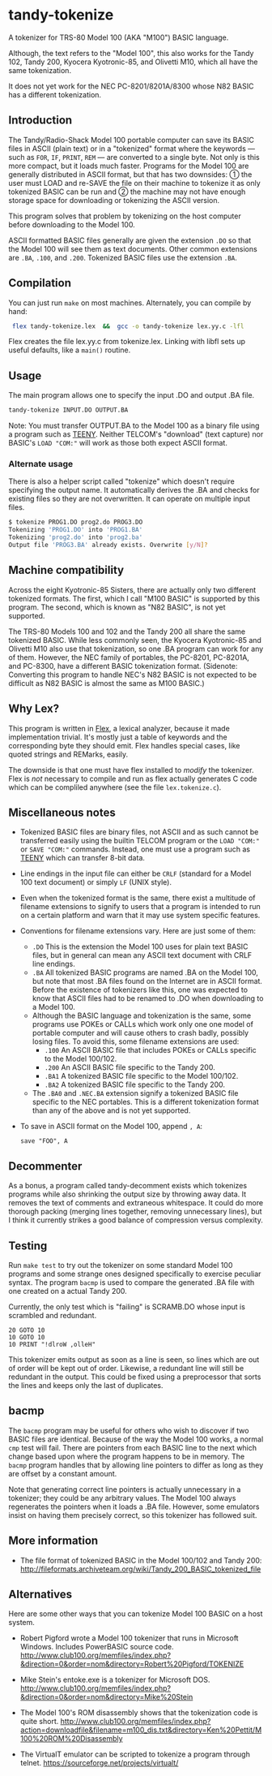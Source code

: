 # tandy-tokenize

A tokenizer for TRS-80 Model 100 (AKA "M100") BASIC language. 

Although, the text refers to the "Model 100", this also works for the
Tandy 102, Tandy 200, Kyocera Kyotronic-85, and Olivetti M10, which
all have the same tokenization.

It does not yet work for the NEC PC-8201/8201A/8300 whose N82 BASIC
has a different tokenization.

## Introduction

The Tandy/Radio-Shack Model 100 portable computer can save its BASIC
files in ASCII (plain text) or in a "tokenized" format where the
keywords — such as `FOR`, `IF`, `PRINT`, `REM` — are converted to a
single byte. Not only is this more compact, but it loads much faster.
Programs for the Model 100 are generally distributed in ASCII format,
but that has two downsides: ① the user must LOAD and re-SAVE the file
on their machine to tokenize it as only tokenized BASIC can be run and
② the machine may not have enough storage space for downloading or
tokenizing the ASCII version.

This program solves that problem by tokenizing on the host computer
before downloading to the Model 100.

ASCII formatted BASIC files generally are given the extension `.DO` so
that the Model 100 will see them as text documents. Other common
extensions are `.BA`, `.100`, and `.200`. Tokenized BASIC files use
the extension `.BA`.

## Compilation

You can just run `make` on most machines. Alternately, you can compile
by hand:

```bash
 flex tandy-tokenize.lex  &&  gcc -o tandy-tokenize lex.yy.c -lfl
```

Flex creates the file lex.yy.c from tokenize.lex. Linking with libfl
sets up useful defaults, like a `main()` routine.


## Usage

The main program allows one to specify the input .DO and output .BA file. 

``` bash
tandy-tokenize INPUT.DO OUTPUT.BA
```

Note: You must transfer OUTPUT.BA to the Model 100 as a binary file
using a program such as [TEENY](https://youtu.be/H0xx9cOe97s). Neither
TELCOM's "download" (text capture) nor BASIC's `LOAD "COM:"` will work
as those both expect ASCII format.

### Alternate usage

There is also a helper script called "tokenize" which doesn't require
specifying the output name. It automatically derives the .BA and
checks for existing files so they are not overwritten. It can operate
on multiple input files.

``` bash
$ tokenize PROG1.DO prog2.do PROG3.DO
Tokenizing 'PROG1.DO' into 'PROG1.BA'
Tokenizing 'prog2.do' into 'prog2.ba'
Output file 'PROG3.BA' already exists. Overwrite [y/N]?
```


## Machine compatibility

Across the eight Kyotronic-85 Sisters, there are actually only two
different tokenized formats. The first, which I call "M100 BASIC" is
supported by this program. The second, which is known as "N82 BASIC",
is not yet supported.

The TRS-80 Models 100 and 102 and the Tandy 200 all share the same
tokenized BASIC. While less commonly seen, the Kyocera Kyotronic-85
and Olivetti M10 also use that tokenization, so one .BA program can
work for any of them. However, the NEC family of portables, the
PC-8201, PC-8201A, and PC-8300, have a different BASIC tokenization
format. (Sidenote: Converting this program to handle NEC's N82 BASIC
is not expected to be difficult as N82 BASIC is almost the same as
M100 BASIC.)

## Why Lex?

This program is written in
[Flex](https://web.stanford.edu/class/archive/cs/cs143/cs143.1128/handouts/050%20Flex%20In%20A%20Nutshell.pdf),
a lexical analyzer, because it made implementation trivial. It's mostly
just a table of keywords and the corresponding byte they should emit.
Flex handles special cases, like quoted strings and REMarks, easily.

The downside is that one must have flex installed to _modify_ the
tokenizer. Flex is _not_ necessary to compile and run as flex actually
generates C code which can be compliled anywhere (see the file
`lex.tokenize.c`). 

## Miscellaneous notes

* Tokenized BASIC files are binary files, not ASCII and as such cannot
  be transferred easily using the builtin TELCOM program or the `LOAD
  "COM:"` or `SAVE "COM:"` commands. Instead, one must use a program
  such as [TEENY](https://youtu.be/H0xx9cOe97s) which can transfer
  8-bit data.

* Line endings in the input file can either be `CRLF` (standard for
  a Model 100 text document) or simply `LF` (UNIX style).

* Even when the tokenized format is the same, there exist a multitude
  of filename extensions to signify to users that a program is
  intended to run on a certain platform and warn that it may use
  system specific features. 

* Conventions for filename extensions vary. Here are just some of them:
  * `.DO` This is the extension the Model 100 uses for plain text
    BASIC files, but in general can mean any ASCII text document with
    CRLF line endings.
  * `.BA` All tokenized BASIC programs are named .BA on the Model 100,
    but note that most .BA files found on the Internet are in ASCII
    format. Before the existence of tokenizers like this, one was
    expected to know that ASCII files had to be renamed to .DO when
    downloading to a Model 100.
  * Although the BASIC language and tokenization is the same, some
    programs use POKEs or CALLs which work only one one model of
    portable computer and will cause others to crash badly, possibly
    losing files. To avoid this, some filename extensions are used:
	* `.100` An ASCII BASIC file that includes POKEs or CALLs specific
	  to the Model 100/102.
	* `.200` An ASCII BASIC file specific to the Tandy 200.
	* `.BA1` A tokenized BASIC file specific to the Model 100/102.	
	* `.BA2` A tokenized BASIC file specific to the Tandy 200.
  * The `.BA0` and `.NEC.BA` extension signify a tokenized BASIC file
    specific to the NEC portables. This is a different tokenization
    format than any of the above and is not yet supported.

* To save in ASCII format on the Model 100, append `, A`:
  ```BASIC
  save "FOO", A
  ```

## Decommenter

As a bonus, a program called tandy-decomment exists which tokenizes
programs while also shrinking the output size by throwing away data.
It removes the text of comments and extraneous whitespace. It could do
more thorough packing (merging lines together, removing unnecessary
lines), but I think it currently strikes a good balance of compression
versus complexity.

## Testing

Run `make test` to try out the tokenizer on some standard Model 100
programs and some strange ones designed specifically to exercise
peculiar syntax. The program `bacmp` is used to compare the generated
.BA file with one created on a actual Tandy 200.

Currently, the only test which is "failing" is SCRAMB.DO whose input
is scrambled and redundant. 

``` BASIC
20 GOTO 10
10 GOTO 10
10 PRINT "!dlroW ,olleH"

```

This tokenizer emits output as soon as a line is seen, so lines which
are out of order will be kept out of order. Likewise, a redundant line
will still be redundant in the output. This could be fixed using a
preprocessor that sorts the lines and keeps only the last of duplicates.

## bacmp

The `bacmp` program may be useful for others who wish to discover if
two BASIC files are identical. Because of the way the Model 100 works,
a normal `cmp` test will fail. There are pointers from each BASIC line
to the next which change based upon where the program happens to be in
memory. The `bacmp` program handles that by allowing line pointers to
differ as long as they are offset by a constant amount.

Note that generating correct line pointers is actually unnecessary in
a tokenizer; they could be any arbitrary values. The Model 100 always
regenerates the pointers when it loads a .BA file. However, some
emulators insist on having them precisely correct, so this tokenizer
has followed suit.

## More information

* The file format of tokenized BASIC in the Model 100/102 and Tandy 200: 
  http://fileformats.archiveteam.org/wiki/Tandy_200_BASIC_tokenized_file

## Alternatives

Here are some other ways that you can tokenize Model 100 BASIC on a
host system.

* Robert Pigford wrote a Model 100 tokenizer that runs in Microsoft Windows.
  Includes PowerBASIC source code. 
  http://www.club100.org/memfiles/index.php?&direction=0&order=nom&directory=Robert%20Pigford/TOKENIZE

* Mike Stein's entoke.exe is a tokenizer for Microsoft DOS.
  http://www.club100.org/memfiles/index.php?&direction=0&order=nom&directory=Mike%20Stein
  
* The Model 100's ROM disassembly shows that the tokenization code is quite short.
  http://www.club100.org/memfiles/index.php?action=downloadfile&filename=m100_dis.txt&directory=Ken%20Pettit/M100%20ROM%20Disassembly
  
* The VirtualT emulator can be scripted to tokenize a program through telnet.
  https://sourceforge.net/projects/virtualt/
